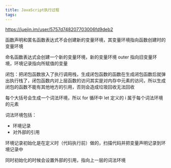 ```yaml
---
title: JavaScript执行过程
tags:
---
```



https://juejin.im/user/5757d748207703006fd9deb2

函数声明和匿名函数表达式不会创建新的变量环境，其变量环境指向函数创建时的变量环境

命名函数表达式会创建一个新的变量环境，新的变量环境 outer 指向旧变量环境，环境记录指向所赋值的变量


闭包：把闭包函数放入了执行调用栈，生成闭包函数的函数在生成闭包函数后就弹出执行栈了，闭包函数内对上层函数的访问其实是对内存中元素的访问，所以生成闭包的函数不能有其他地方的引用，否则会造成垃圾回收无法回收

每个大括号会生成一个词法环境，所以 for 循环中 let 定义的 i 属于每个词法环境的元素

词法环境包括：
- 环境记录
- 对外部的引用

环境记录初始化是在定义时（代码执行前）做的，扫描代码并把变量声明记录到环境记录中

同时初始化的时候会设置外部的引用，指向上一层的词法环境